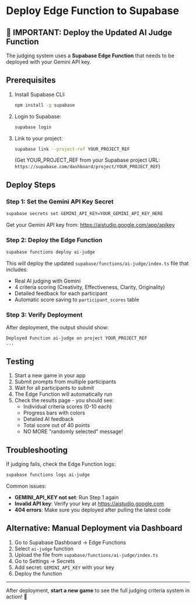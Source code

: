 # Deploy Edge Function to Supabase

## 🚨 IMPORTANT: Deploy the Updated AI Judge Function

The judging system uses a **Supabase Edge Function** that needs to be deployed with your Gemini API key.

## Prerequisites

1. Install Supabase CLI:
   ```bash
   npm install -g supabase
   ```

2. Login to Supabase:
   ```bash
   supabase login
   ```

3. Link to your project:
   ```bash
   supabase link --project-ref YOUR_PROJECT_REF
   ```
   (Get YOUR_PROJECT_REF from your Supabase project URL: `https://supabase.com/dashboard/project/YOUR_PROJECT_REF`)

## Deploy Steps

### Step 1: Set the Gemini API Key Secret

```bash
supabase secrets set GEMINI_API_KEY=YOUR_GEMINI_API_KEY_HERE
```

Get your Gemini API key from: https://aistudio.google.com/app/apikey

### Step 2: Deploy the Edge Function

```bash
supabase functions deploy ai-judge
```

This will deploy the updated `supabase/functions/ai-judge/index.ts` file that includes:
- Real AI judging with Gemini
- 4 criteria scoring (Creativity, Effectiveness, Clarity, Originality)
- Detailed feedback for each participant
- Automatic score saving to `participant_scores` table

### Step 3: Verify Deployment

After deployment, the output should show:
```
Deployed Function ai-judge on project YOUR_PROJECT_REF
...
```

## Testing

1. Start a new game in your app
2. Submit prompts from multiple participants
3. Wait for all participants to submit
4. The Edge Function will automatically run
5. Check the results page - you should see:
   - Individual criteria scores (0-10 each)
   - Progress bars with colors
   - Detailed AI feedback
   - Total score out of 40 points
   - NO MORE "randomly selected" message!

## Troubleshooting

If judging fails, check the Edge Function logs:

```bash
supabase functions logs ai-judge
```

Common issues:
- **GEMINI_API_KEY not set**: Run Step 1 again
- **Invalid API key**: Verify your key at https://aistudio.google.com
- **404 errors**: Make sure you deployed after pulling the latest code

## Alternative: Manual Deployment via Dashboard

1. Go to Supabase Dashboard → Edge Functions
2. Select `ai-judge` function
3. Upload the file from `supabase/functions/ai-judge/index.ts`
4. Go to Settings → Secrets
5. Add secret: `GEMINI_API_KEY` with your key
6. Deploy the function

---

After deployment, **start a new game** to see the full judging criteria system in action! 🎉
